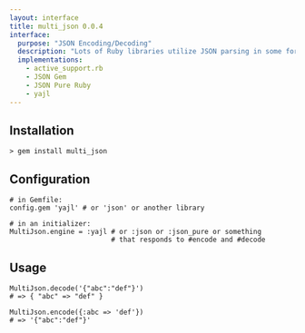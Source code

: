 ```yaml
---
layout: interface
title: multi_json 0.0.4
interface:
  purpose: "JSON Encoding/Decoding"
  description: "Lots of Ruby libraries utilize JSON parsing in some form, and everyone has their favorite JSON library. In order to best support multiple JSON parsers and libraries, multi_json is a general-purpose swappable JSON backend library."
  implementations:
    - active_support.rb
    - JSON Gem
    - JSON Pure Ruby
    - yajl
---
```


## Installation

    > gem install multi_json

## Configuration

    # in Gemfile:
    config.gem 'yajl' # or 'json' or another library

    # in an initializer:
    MultiJson.engine = :yajl # or :json or :json_pure or something
                             # that responds to #encode and #decode

## Usage

    MultiJson.decode('{"abc":"def"}')
    # => { "abc" => "def" }

    MultiJson.encode({:abc => 'def'})
    # => '{"abc":"def"}'
